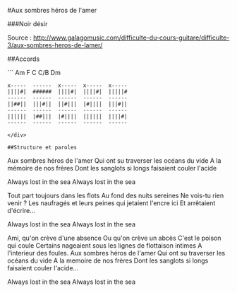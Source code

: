 #Aux sombres héros de l'amer

###Noir désir


Source : http://www.galagomusic.com/difficulte-du-cours-guitare/difficulte-3/aux-sombres-heros-de-lamer/


##Accords 
<div style="generic-family: monospace" >
```
   Am      F       C       C/B     Dm

    x-----  ------  x-----  x-----  x-----   
    ||||#|  ######  ||||#|  ||||#|  |||||#
    ------  ------  ------  ------  ------
    ||##||  |||#||  ||#|||  |#||||  |||#||
    ------  ------  ------  ------  ------
    ||||||  |##|||  |#||||  ||||||  ||||#|
    ------  ------  ------  ------  ------
```
</div>

##Structure et paroles 
```
Aux sombres héros de l'amer 
Qui ont su traverser les océans du vide 
A la mémoire de nos frères 
Dont les sanglots si longs faisaient couler l'acide 

Always lost in the sea 
Always lost in the sea 

Tout part toujours dans les flots 
Au fond des nuits sereines 
Ne vois-tu rien venir ? 
Les naufragés et leurs peines qui jetaient l'encre ici 
Et arrêtaient d'écrire... 

Always lost in the sea 
Always lost in the sea 

Ami, qu'on crève d'une absence 
Ou qu'on crève un abcès 
C'est le poison qui coule 
Certains nageaient sous les lignes de flottaison intimes 
A l'interieur des foules. 
Aux sombres héros de l'amer 
Qui ont su traverser les océans du vide 
A la memoire de nos frères 
Dont les sanglots si longs faisaient couler l'acide... 

Always lost in the sea 
Always lost in the sea
```
